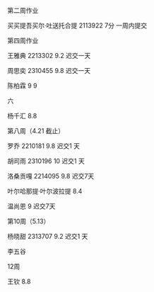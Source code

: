 第二周作业

买买提吾买尔·吐送托合提   2113922     7分  一周内提交

第四周作业

王雅典 2213302    9.2  迟交一天

周思奕 2310455  9.8  迟交一天

陈柏霖  9     9

六

杨千汇   8.8

第八周（4.21 截止）

罗乔 2210181   9.8  迟交1 天

胡司雨 2310196  10 迟交1 天

洛桑贡嘎 2214095   9.8 迟交7天

叶尔哈那提·叶尔波拉提  8.4

温尚恩  9  迟交7天

第10周（5.13）

杨晓甜 2313707  9.2 迟交1 天

李五谷 

12周

王钦  8.8
